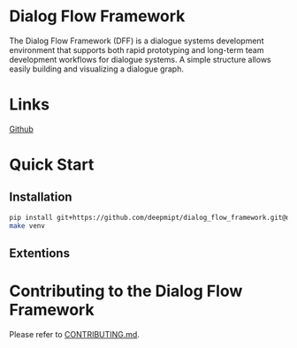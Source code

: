 # Dialog Flow Framework

The Dialog Flow Framework (DFF) is a dialogue systems development environment that supports both rapid prototyping and long-term team development workflows for dialogue systems. A simple structure allows easily building and visualizing a dialogue graph.

# Links
[Github](https://github.com/deepmipt/dialog_flow_framework)

# Quick Start

## Installation
```bash
pip install git+https://github.com/deepmipt/dialog_flow_framework.git@dev
make venv
```

## Extentions 
<!-- ### List of extentions -->
<!-- ### Your own extention -->


# Contributing to the Dialog Flow Framework

Please refer to [CONTRIBUTING.md](https://github.com/deepmipt/dialog_flow_framework/dev/CONTRIBUTING.md).